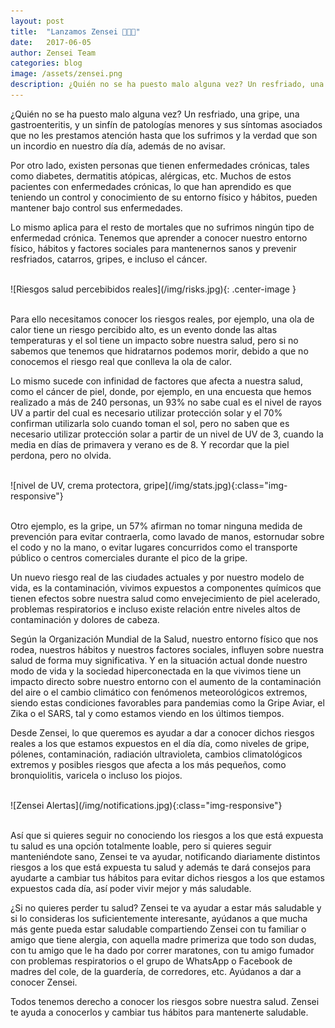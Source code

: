 ```yaml
---
layout: post
title:  "Lanzamos Zensei 🎉🎉🎉"
date:   2017-06-05
author: Zensei Team
categories: blog 
image: /assets/zensei.png
description: ¿Quién no se ha puesto malo alguna vez? Un resfriado, una gripe, una gastroenteritis, y un sinfín de patologías menores y sus síntomas asociados que no les prestamos atención hasta que los sufrimos y la verdad que son un incordio en nuestro día día ...
---
```


¿Quién no se ha puesto malo alguna vez? Un resfriado, una gripe, una gastroenteritis, y un sinfín de patologías menores y sus síntomas asociados que no les prestamos atención hasta que los sufrimos y la verdad que son un incordio en nuestro día día, además de no avisar. 
 
Por otro lado, existen personas que tienen enfermedades crónicas, tales como diabetes, dermatitis atópicas, alérgicas, etc. Muchos de estos pacientes con enfermedades crónicas, lo que han aprendido es que teniendo un control y conocimiento de su entorno físico y hábitos, pueden mantener bajo control sus enfermedades.
 
Lo mismo aplica para el resto de mortales que no sufrimos ningún tipo de enfermedad crónica. Tenemos que aprender a conocer nuestro entorno físico, hábitos y factores sociales para mantenernos sanos y prevenir resfriados, catarros, gripes, e incluso el cáncer.
 
<br>
![Riesgos salud percebibidos reales](/img/risks.jpg){: .center-image }
<br>
<br>

Para ello necesitamos conocer los riesgos reales, por ejemplo, una ola de calor tiene un riesgo percibido alto, es un evento donde las altas temperaturas y el sol tiene un impacto sobre nuestra salud, pero si no sabemos que tenemos que hidratarnos podemos morir, debido a que no conocemos el riesgo real que conlleva la ola de calor. 
 
Lo mismo sucede con infinidad de factores que afecta a nuestra salud, como el cáncer de piel, donde, por ejemplo, en una encuesta que hemos realizado a más de 240 personas, un 93% no sabe cual es el nivel de rayos UV a partir del cual es necesario utilizar protección solar y el 70% confirman utilizarla solo cuando toman el sol, pero no saben que es necesario utilizar protección solar a partir de un nivel de UV de 3, cuando la media en días de primavera y verano es de 8. Y recordar que la piel perdona, pero no olvida.

<br>
![nivel de UV, crema protectora, gripe](/img/stats.jpg){:class="img-responsive"}
<br>
<br>

Otro ejemplo, es la gripe, un 57% afirman no tomar ninguna medida de prevención para evitar contraerla, como lavado de manos, estornudar sobre el codo y no la mano, o evitar lugares concurridos como el transporte público o centros comerciales durante el pico de la gripe. 
 
Un nuevo riesgo real de las ciudades actuales y por nuestro modelo de vida, es la contaminación, vivimos expuestos a componentes químicos que tienen efectos sobre nuestra salud como envejecimiento de piel acelerado, problemas respiratorios e incluso existe relación entre niveles altos de contaminación y dolores de cabeza.
 
Según la Organización Mundial de la Salud, nuestro entorno físico que nos rodea, nuestros hábitos y nuestros factores sociales, influyen sobre nuestra salud de forma muy significativa. Y en la situación actual donde nuestro modo de vida y la sociedad hiperconectada en la que vivimos tiene un impacto directo sobre nuestro entorno con el aumento de la contaminación del aire o el cambio climático con fenómenos meteorológicos extremos, siendo estas condiciones favorables para pandemias como la Gripe Aviar, el Zika o el SARS, tal y como estamos viendo en los últimos tiempos.
 
Desde Zensei, lo que queremos es ayudar a dar a conocer dichos riesgos reales a los que estamos expuestos en el día día, como niveles de gripe, pólenes, contaminación, radiación ultravioleta, cambios climatológicos extremos y posibles riesgos que afecta a los más pequeños, como bronquiolitis, varicela o incluso los piojos.
 
<br>
![Zensei Alertas](/img/notifications.jpg){:class="img-responsive"}
<br>
<br>

Así que si quieres seguir no conociendo los riesgos a los que está expuesta tu salud es una opción totalmente loable, pero si quieres seguir manteniéndote sano, Zensei te va ayudar, notificando diariamente distintos riesgos a los que está expuesta tu salud y además te dará consejos para ayudarte a cambiar tus hábitos para evitar dichos riesgos a los que estamos expuestos cada día, así poder vivir mejor y más saludable.
 
¿Si no quieres perder tu salud? Zensei te va ayudar a estar más saludable
y si lo consideras los suficientemente interesante, ayúdanos a que mucha más gente pueda estar saludable compartiendo Zensei con tu familiar o amigo que tiene alergia, con aquella madre primeriza que todo son dudas, con tu amigo que le ha dado por correr maratones, con tu amigo fumador con problemas respiratorios o el grupo de WhatsApp o Facebook de madres del cole, de la guardería, de corredores, etc. Ayúdanos a dar a conocer Zensei.
 
Todos tenemos derecho a conocer los riesgos sobre nuestra salud. Zensei te ayuda a conocerlos y cambiar tus hábitos para mantenerte saludable.



